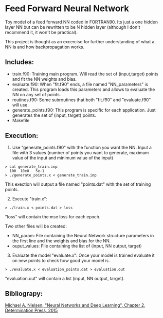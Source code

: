 # Feed Forward Neural Network

Toy model of a feed forward NN coded in FORTRAN90.
Its just a one hidden layer NN but can be rewritten to be N hidden layer (although I don't
recommend it, it won't be practical).

This project is thought as an excercise for further understanding of what a NN is  and
how backpropagation works.

## Includes:
- train.f90: Training main program. Will read the set of (input,target) points and 
fit the NN weights and bias.
- evaluate.f90: When "fit.f90" ends, a file named "NN_parameters" is created. This
program loads this parameters and allows to evaluate the NN on any set of points.
- routines.f90: Some subroutines that both "fit.f90" and "evaluate.f90" will use.
- generate_points.f90: This program is specific for each application. Just generates the
set of (input, target) points.
- Makefile

## Execution:
1. Use "generate_points.f90" with the function you want the NN. Input a file with 3 values (number
of points you want to generate, maximum value of the input and minimum value of the input)
```
> cat generate_train.inp
  100  10e0   5e-1
> ./generate_points.x < generate_train.inp
```
This exection will output a file named "points.dat" with the set of training points.

2. Execute "train.x":
```
> ./train.x < points.dat > loss
```
"loss" will contain the mse loss for each epoch.

Two other files will be created:

* NN_param: File containing the Neural Network structure parameters in the 
first line and the weights and bias for the NN.
* ouput_values: File containing the list of (input, NN output, target)

3. Evaluate the model "evaluate.x":
Once your model is trained evaluate it on new points to check how good your model
is.
```
> ./evaluate.x < evaluation_points.dat > evaluation.out
```
"evaluation.out" will contain a list (input, NN output, target).

## Bibliograpy:
[Michael A. Nielsen, "Neural Networks and Deep Learning", Chapter 2, Determination Press, 2015](http://neuralnetworksanddeeplearning.com/chap2.html)
